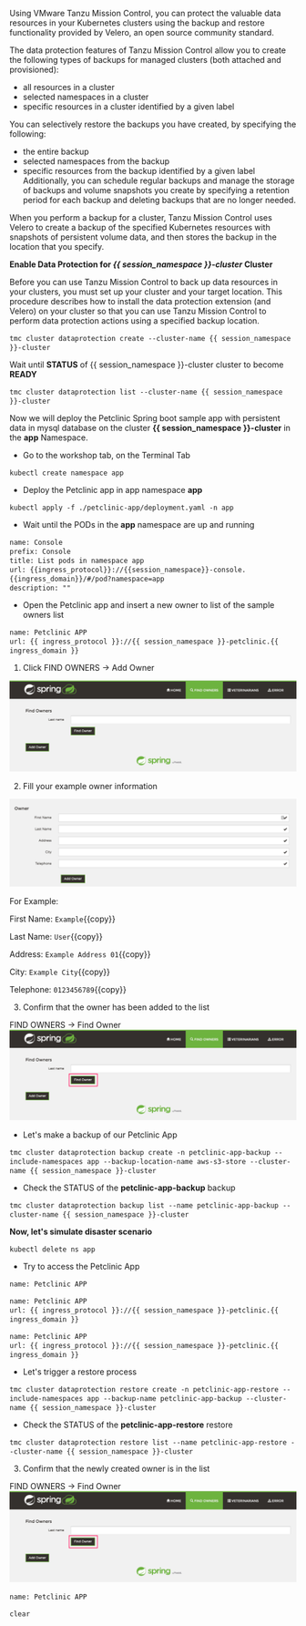 Using VMware Tanzu Mission Control, you can protect the valuable data resources in your Kubernetes clusters using the backup and restore functionality provided by Velero, an open source community standard.

The data protection features of Tanzu Mission Control allow you to create the following types of backups for managed clusters (both attached and provisioned):

* all resources in a cluster
* selected namespaces in a cluster
* specific resources in a cluster identified by a given label

You can selectively restore the backups you have created, by specifying the following:

* the entire backup
* selected namespaces from the backup
* specific resources from the backup identified by a given label
Additionally, you can schedule regular backups and manage the storage of backups and volume snapshots you create by specifying a retention period for each backup and deleting backups that are no longer needed.

When you perform a backup for a cluster, Tanzu Mission Control uses Velero to create a backup of the specified Kubernetes resources with snapshots of persistent volume data, and then stores the backup in the location that you specify.

**Enable Data Protection for *{{ session_namespace }}-cluster* Cluster**

Before you can use Tanzu Mission Control to back up data resources in your clusters, you must set up your cluster and your target location. This procedure describes how to install the data protection extension (and Velero) on your cluster so that you can use Tanzu Mission Control to perform data protection actions using a specified backup location.

```execute-1
tmc cluster dataprotection create --cluster-name {{ session_namespace }}-cluster
```
Wait until **STATUS** of {{ session_namespace }}-cluster cluster to become **READY**

```execute-1
tmc cluster dataprotection list --cluster-name {{ session_namespace }}-cluster
```

Now we will deploy the Petclinic Spring boot sample app with persistent data in mysql database on the cluster **{{ session_namespace }}-cluster** in the **app** Namespace.

* Go to the workshop tab, on the Terminal Tab

```execute-1
kubectl create namespace app
```
* Deploy the Petclinic app in app namespace **app**

```execute-1
kubectl apply -f ./petclinic-app/deployment.yaml -n app
```
* Wait until the PODs in the **app** namespace are up and running 

```dashboard:reload-dashboard
name: Console
prefix: Console
title: List pods in namespace app
url: {{ingress_protocol}}://{{session_namespace}}-console.{{ingress_domain}}/#/pod?namespace=app
description: ""
```

* Open the Petclinic app and insert a new owner to list of the sample owners list 

```dashboard:create-dashboard
name: Petclinic APP
url: {{ ingress_protocol }}://{{ session_namespace }}-petclinic.{{ ingress_domain }}
```

1. Click FIND OWNERS -> Add Owner

![](./images/petclinic-1.png)

2. Fill your example owner information 

![](./images/petclinic-2.png)

For Example: 

First Name: `Example`{{copy}}

Last Name: `User`{{copy}}

Address: `Example Address 01`{{copy}}

City: `Example City`{{copy}}

Telephone: `0123456789`{{copy}}


3. Confirm that the owner has been added to the list 

FIND OWNERS -> Find Owner
![](./images/petclinic-3.png)

* Let's make a backup of our Petclinic App

```execute-1
tmc cluster dataprotection backup create -n petclinic-app-backup --include-namespaces app --backup-location-name aws-s3-store --cluster-name {{ session_namespace }}-cluster
```
* Check the STATUS of the **petclinic-app-backup** backup

```execute-2
tmc cluster dataprotection backup list --name petclinic-app-backup --cluster-name {{ session_namespace }}-cluster
```

**Now, let's simulate disaster scenario**

```execute-1
kubectl delete ns app
```
* Try to access the Petclinic App

```dashboard:delete-dashboard
name: Petclinic APP
```
```dashboard:create-dashboard
name: Petclinic APP
url: {{ ingress_protocol }}://{{ session_namespace }}-petclinic.{{ ingress_domain }}
```
```dashboard:reload-dashboard
name: Petclinic APP
url: {{ ingress_protocol }}://{{ session_namespace }}-petclinic.{{ ingress_domain }}
```
* Let's trigger a restore process 

```execute-1
tmc cluster dataprotection restore create -n petclinic-app-restore --include-namespaces app --backup-name petclinic-app-backup --cluster-name {{ session_namespace }}-cluster
```
* Check the STATUS of the **petclinic-app-restore** restore

```execute-2
tmc cluster dataprotection restore list --name petclinic-app-restore --cluster-name {{ session_namespace }}-cluster
```

3. Confirm that the newly created owner is in the list 

FIND OWNERS -> Find Owner
![](./images/petclinic-3.png)

```dashboard:delete-dashboard
name: Petclinic APP
```
```execute-all
clear
```
